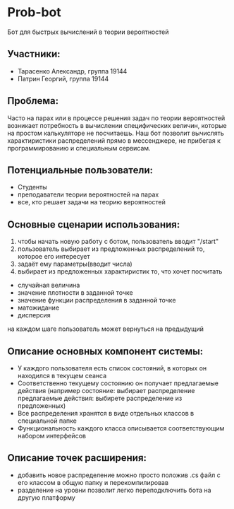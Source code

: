 # Prob-bot
Бот для быстрых вычислений в теории вероятностей

## Участники:
- Тарасенко Александр, группа 19144
- Патрин Георгий, группа 19144

## Проблема:
Часто на парах или в процессе решения задач по теории вероятностей 
возникает потребность в вычислении специфических величин, которые 
на простом калькуляторе не посчитаешь. Наш бот позволит вычислять 
характиристики распределений прямо в мессенджере, не прибегая к 
программированию и специальным сервисам.

## Потенциальные пользователи:
- Студенты
- преподаватели теории вероятностей на парах
- все, кто решает задачи на теорию вероятностей

## Основные сценарии использования:
1. чтобы начать новую работу с ботом, пользователь вводит "/start"
2. пользователь выбирает из предложенных распределений то, которое его интересует
3. задаёт ему параметры(вводит числа)
4. выбирает из предложенных характиристик то, что хочет посчитать
 - случайная величина
 - значение плотности в заданной точке
 - значение функции распределения в заданной точке
 - матожидание
 - дисперсия

на каждом шаге пользователь может вернуться на предыдущий

## Описание основных компонент системы:
- У каждого пользователя есть список состояний, в которых он находился 
в текущем сеанса
- Соответственно текущему состоянию он получает предлагаемые действия
(например состояние: выбирает распределение
предлагаемые действия: выбирете распределение из предложенных)
- Все распределения хранятся в виде отдельных классов в специальной папке
- Функциональность каждого класса описывается соответствующим набором интерфейсов

## Описание точек расширения:
- добавить новое распределение можно просто положив .cs файл с его классом 
в общую папку и перекомпилировав
- разделение на уровни позволит легко переподключить бота на другую платформу